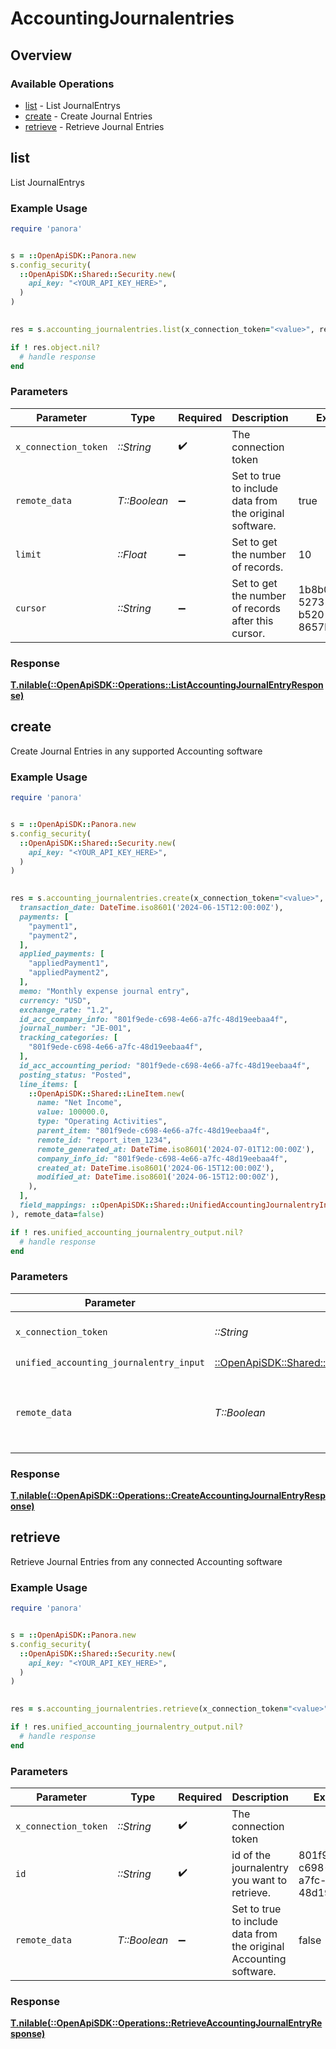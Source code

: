 # AccountingJournalentries

## Overview

### Available Operations

* [list](#list) - List  JournalEntrys
* [create](#create) - Create Journal Entries
* [retrieve](#retrieve) - Retrieve Journal Entries

## list

List  JournalEntrys

### Example Usage

```ruby
require 'panora'


s = ::OpenApiSDK::Panora.new
s.config_security(
  ::OpenApiSDK::Shared::Security.new(
    api_key: "<YOUR_API_KEY_HERE>",
  )
)

    
res = s.accounting_journalentries.list(x_connection_token="<value>", remote_data=true, limit=10.0, cursor="1b8b05bb-5273-4012-b520-8657b0b90874")

if ! res.object.nil?
  # handle response
end

```

### Parameters

| Parameter                                               | Type                                                    | Required                                                | Description                                             | Example                                                 |
| ------------------------------------------------------- | ------------------------------------------------------- | ------------------------------------------------------- | ------------------------------------------------------- | ------------------------------------------------------- |
| `x_connection_token`                                    | *::String*                                              | :heavy_check_mark:                                      | The connection token                                    |                                                         |
| `remote_data`                                           | *T::Boolean*                                            | :heavy_minus_sign:                                      | Set to true to include data from the original software. | true                                                    |
| `limit`                                                 | *::Float*                                               | :heavy_minus_sign:                                      | Set to get the number of records.                       | 10                                                      |
| `cursor`                                                | *::String*                                              | :heavy_minus_sign:                                      | Set to get the number of records after this cursor.     | 1b8b05bb-5273-4012-b520-8657b0b90874                    |

### Response

**[T.nilable(::OpenApiSDK::Operations::ListAccountingJournalEntryResponse)](../../models/operations/listaccountingjournalentryresponse.md)**




## create

Create Journal Entries in any supported Accounting software

### Example Usage

```ruby
require 'panora'


s = ::OpenApiSDK::Panora.new
s.config_security(
  ::OpenApiSDK::Shared::Security.new(
    api_key: "<YOUR_API_KEY_HERE>",
  )
)

    
res = s.accounting_journalentries.create(x_connection_token="<value>", unified_accounting_journalentry_input=::OpenApiSDK::Shared::UnifiedAccountingJournalentryInput.new(
  transaction_date: DateTime.iso8601('2024-06-15T12:00:00Z'),
  payments: [
    "payment1",
    "payment2",
  ],
  applied_payments: [
    "appliedPayment1",
    "appliedPayment2",
  ],
  memo: "Monthly expense journal entry",
  currency: "USD",
  exchange_rate: "1.2",
  id_acc_company_info: "801f9ede-c698-4e66-a7fc-48d19eebaa4f",
  journal_number: "JE-001",
  tracking_categories: [
    "801f9ede-c698-4e66-a7fc-48d19eebaa4f",
  ],
  id_acc_accounting_period: "801f9ede-c698-4e66-a7fc-48d19eebaa4f",
  posting_status: "Posted",
  line_items: [
    ::OpenApiSDK::Shared::LineItem.new(
      name: "Net Income",
      value: 100000.0,
      type: "Operating Activities",
      parent_item: "801f9ede-c698-4e66-a7fc-48d19eebaa4f",
      remote_id: "report_item_1234",
      remote_generated_at: DateTime.iso8601('2024-07-01T12:00:00Z'),
      company_info_id: "801f9ede-c698-4e66-a7fc-48d19eebaa4f",
      created_at: DateTime.iso8601('2024-06-15T12:00:00Z'),
      modified_at: DateTime.iso8601('2024-06-15T12:00:00Z'),
    ),
  ],
  field_mappings: ::OpenApiSDK::Shared::UnifiedAccountingJournalentryInputFieldMappings.new(),
), remote_data=false)

if ! res.unified_accounting_journalentry_output.nil?
  # handle response
end

```

### Parameters

| Parameter                                                                                                             | Type                                                                                                                  | Required                                                                                                              | Description                                                                                                           | Example                                                                                                               |
| --------------------------------------------------------------------------------------------------------------------- | --------------------------------------------------------------------------------------------------------------------- | --------------------------------------------------------------------------------------------------------------------- | --------------------------------------------------------------------------------------------------------------------- | --------------------------------------------------------------------------------------------------------------------- |
| `x_connection_token`                                                                                                  | *::String*                                                                                                            | :heavy_check_mark:                                                                                                    | The connection token                                                                                                  |                                                                                                                       |
| `unified_accounting_journalentry_input`                                                                               | [::OpenApiSDK::Shared::UnifiedAccountingJournalentryInput](../../models/shared/unifiedaccountingjournalentryinput.md) | :heavy_check_mark:                                                                                                    | N/A                                                                                                                   |                                                                                                                       |
| `remote_data`                                                                                                         | *T::Boolean*                                                                                                          | :heavy_minus_sign:                                                                                                    | Set to true to include data from the original Accounting software.                                                    | false                                                                                                                 |

### Response

**[T.nilable(::OpenApiSDK::Operations::CreateAccountingJournalEntryResponse)](../../models/operations/createaccountingjournalentryresponse.md)**




## retrieve

Retrieve Journal Entries from any connected Accounting software

### Example Usage

```ruby
require 'panora'


s = ::OpenApiSDK::Panora.new
s.config_security(
  ::OpenApiSDK::Shared::Security.new(
    api_key: "<YOUR_API_KEY_HERE>",
  )
)

    
res = s.accounting_journalentries.retrieve(x_connection_token="<value>", id="801f9ede-c698-4e66-a7fc-48d19eebaa4f", remote_data=false)

if ! res.unified_accounting_journalentry_output.nil?
  # handle response
end

```

### Parameters

| Parameter                                                          | Type                                                               | Required                                                           | Description                                                        | Example                                                            |
| ------------------------------------------------------------------ | ------------------------------------------------------------------ | ------------------------------------------------------------------ | ------------------------------------------------------------------ | ------------------------------------------------------------------ |
| `x_connection_token`                                               | *::String*                                                         | :heavy_check_mark:                                                 | The connection token                                               |                                                                    |
| `id`                                                               | *::String*                                                         | :heavy_check_mark:                                                 | id of the journalentry you want to retrieve.                       | 801f9ede-c698-4e66-a7fc-48d19eebaa4f                               |
| `remote_data`                                                      | *T::Boolean*                                                       | :heavy_minus_sign:                                                 | Set to true to include data from the original Accounting software. | false                                                              |

### Response

**[T.nilable(::OpenApiSDK::Operations::RetrieveAccountingJournalEntryResponse)](../../models/operations/retrieveaccountingjournalentryresponse.md)**


